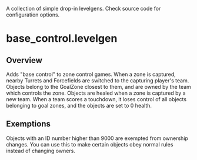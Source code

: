 A collection of simple drop-in levelgens. Check source code for configuration
options.

# base_control.levelgen

## Overview

Adds "base control" to zone control games. When a zone is captured, nearby
Turrets and Forcefields are switched to the capturing player's team. Objects
belong to the GoalZone closest to them, and are owned by the team which
controls the zone. Objects are healed when a zone is captured by a new team.
When a team scores a touchdown, it loses control of all objects belonging to
goal zones, and the objects are set to 0 health.

## Exemptions

Objects with an ID number higher than 9000 are exempted from ownership changes.
You can use this to make certain objects obey normal rules instead of changing
owners.
